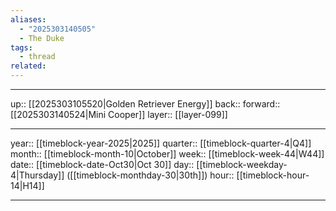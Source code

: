 ```yaml
---
aliases:
  - "2025303140505"
  - The Duke
tags:
  - thread
related:
---
```




***

up:: [[2025303105520|Golden Retriever Energy]]
back:: 
forward:: [[2025303140524|Mini Cooper]]
layer:: [[layer-099]]

***

year:: [[timeblock-year-2025|2025]]
quarter:: [[timeblock-quarter-4|Q4]]
month:: [[timeblock-month-10|October]]
week:: [[timeblock-week-44|W44]]
date:: [[timeblock-date-Oct30|Oct 30]]
day:: [[timeblock-weekday-4|Thursday]] ([[timeblock-monthday-30|30th]])
hour:: [[timeblock-hour-14|H14]]

***
